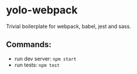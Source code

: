 # yolo-webpack
Trivial boilerplate for webpack, babel, jest and sass.

## Commands:
- run dev server: `npm start`
- run tests: `npm test`
